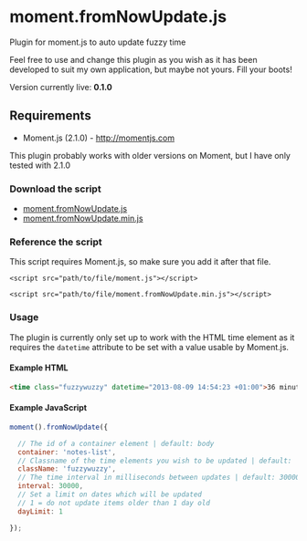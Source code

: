 # moment.fromNowUpdate.js
Plugin for moment.js to auto update fuzzy time

Feel free to use and change this plugin as you wish as it has been developed to suit my own application, but maybe not yours. Fill your boots!

Version currently live: **0.1.0**

## Requirements

* Moment.js (2.1.0) - http://momentjs.com
 
This plugin probably works with older versions on Moment, but I have only tested with 2.1.0

### Download the script

* [moment.fromNowUpdate.js](https://raw.github.com/garethadavies/moment.fromNowUpdate/master/moment.fromNowUpdate.js)
* [moment.fromNowUpdate.min.js](https://raw.github.com/garethadavies/moment.fromNowUpdate/master/moment.fromNowUpdate.min.js)

### Reference the script

This script requires Moment.js, so make sure you add it after that file.

```<script src="path/to/file/moment.js"></script>```

```<script src="path/to/file/moment.fromNowUpdate.min.js"></script>```

### Usage

The plugin is currently only set up to work with the HTML time element as it requires the ```datetime``` attribute to be set with a value usable by Moment.js.

#### Example HTML

```html
<time class="fuzzywuzzy" datetime="2013-08-09 14:54:23 +01:00">36 minutes ago</time>
```

#### Example JavaScript

```js
moment().fromNowUpdate({

  // The id of a container element | default: body
  container: 'notes-list',
  // Classname of the time elements you wish to be updated | default: 'fuzzywuzzy'
  className: 'fuzzywuzzy',
  // The time interval in milliseconds between updates | default: 30000 (30 seconds)
  interval: 30000,
  // Set a limit on dates which will be updated
  // 1 = do not update items older than 1 day old
  dayLimit: 1

});
```

